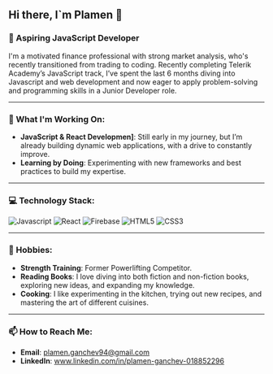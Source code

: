 ## Hi there, I`m Plamen 👋

### 🚀 Aspiring JavaScript Developer
I'm a motivated finance professional with strong market analysis, who's recently transitioned from trading to coding. Recently completing Telerik Academy’s JavaScript track, I’ve spent the last 6 months diving into Javascript and web development and now eager to apply problem-solving and programming skills in a Junior Developer role.

---

### 🔨 What I'm Working On:
- **JavaScript & React Developmen]**: Still early in my journey, but I’m already building dynamic web applications, with a drive to constantly improve.
- **Learning by Doing**: Experimenting with new frameworks and best practices to build my expertise.

---

### 💻 Technology Stack:
![Javascript](https://img.shields.io/badge/Javascript-F7DF1E?logo=javascript&logoColor=black&style=for-the-badge)
![React](https://img.shields.io/badge/React-61DAFB?logo=react&logoColor=white&style=for-the-badge)
![Firebase](https://img.shields.io/badge/Firebase-FFCA28?logo=firebase&logoColor=black&style=for-the-badge)
![HTML5](https://img.shields.io/badge/HTML5-E34F26?logo=html5&logoColor=white&style=for-the-badge)
![CSS3](https://img.shields.io/badge/CSS3-1572B6?logo=css3&logoColor=white&style=for-the-badge)

---

### 🎯 Hobbies:
- **Strength Training**: Former Powerlifting Competitor.
- **Reading Books**: I love diving into both fiction and non-fiction books, exploring new ideas, and expanding my knowledge.
- **Cooking**: I like experimenting in the kitchen, trying out new recipes, and mastering the art of different cuisines.

---

### 📫 How to Reach Me:
- **Email**: plamen.ganchev94@gmail.com
- **LinkedIn**: www.linkedin.com/in/plamen-ganchev-018852296
